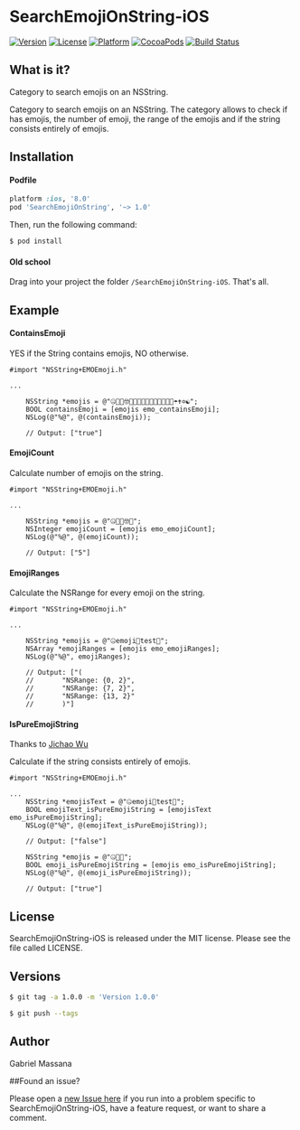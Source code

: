 # SearchEmojiOnString-iOS

[![Version](https://img.shields.io/cocoapods/v/SearchEmojiOnString.svg?style=flat-square)](http://cocoapods.org/pods/SearchEmojiOnString)
[![License](https://img.shields.io/cocoapods/l/SearchEmojiOnString.svg?style=flat-square)](http://cocoapods.org/pods/SearchEmojiOnString)
[![Platform](https://img.shields.io/cocoapods/p/SearchEmojiOnString.svg?style=flat-square)](http://cocoapods.org/pods/SearchEmojiOnString)
[![CocoaPods](https://img.shields.io/cocoapods/metrics/doc-percent/SearchEmojiOnString.svg?style=flat-square)](http://cocoapods.org/pods/SearchEmojiOnString)
[![Build Status](https://img.shields.io/travis/GabrielMassana/SearchEmojiOnString-iOS/master.svg?style=flat-square)](https://travis-ci.org/GabrielMassana/SearchEmojiOnString-iOS)

##   What is it?

Category to search emojis on an NSString. 

Category to search emojis on an NSString. The category allows to check if has emojis, the number of emoji, the range of the emojis and if the string consists entirely of emojis.

## Installation

#### Podfile

```ruby
platform :ios, '8.0'
pod 'SearchEmojiOnString', '~> 1.0'
```

Then, run the following command:

```bash
$ pod install
```

#### Old school

Drag into your project the folder `/SearchEmojiOnString-iOS`. That's all.

## Example

#### ContainsEmoji

YES if the String contains emojis, NO otherwise.

```objc
#import "NSString+EMOEmoji.h"

...

    NSString *emojis = @"🤐🤑🤒🤓🤔🤕🤖🤗🤘🦀🦁🦂🦃🦄🧀☂️✝️✡️☯️";
    BOOL containsEmoji = [emojis emo_containsEmoji];
    NSLog(@"%@", @(containsEmoji));

    // Output: ["true"]
```

#### EmojiCount

Calculate number of emojis on the string.

```objc
#import "NSString+EMOEmoji.h"

...

    NSString *emojis = @"🤐🤑🤒🤓🤔";
    NSInteger emojiCount = [emojis emo_emojiCount];
    NSLog(@"%@", @(emojiCount));

    // Output: ["5"]
```

#### EmojiRanges

Calculate the NSRange for every emoji on the string.

```objc
#import "NSString+EMOEmoji.h"

...

    NSString *emojis = @"🤐emoji🤑test🤒";
    NSArray *emojiRanges = [emojis emo_emojiRanges];
    NSLog(@"%@", emojiRanges);
    
    // Output: ["(
    //    	 "NSRange: {0, 2}",
    //    	 "NSRange: {7, 2}",
    //    	 "NSRange: {13, 2}"
    //		 )"]
```

#### IsPureEmojiString 
Thanks to [Jichao Wu](https://github.com/wujichao)

Calculate if the string consists entirely of emojis.

```objc
#import "NSString+EMOEmoji.h"

...
    NSString *emojisText = @"🤐emoji🤑test🤒";
    BOOL emojiText_isPureEmojiString = [emojisText emo_isPureEmojiString];
    NSLog(@"%@", @(emojiText_isPureEmojiString));
    
    // Output: ["false"]
        
    NSString *emojis = @"🤐🤑🤒";
    BOOL emoji_isPureEmojiString = [emojis emo_isPureEmojiString];
    NSLog(@"%@", @(emoji_isPureEmojiString));

    // Output: ["true"]
 ```
 
## License

SearchEmojiOnString-iOS is released under the MIT license. Please see the file called LICENSE.

## Versions

```bash
$ git tag -a 1.0.0 -m 'Version 1.0.0'

$ git push --tags
```

## Author

Gabriel Massana

##Found an issue?

Please open a [new Issue here](https://github.com/GabrielMassana/SearchEmojiOnString-iOS/issues/new) if you run into a problem specific to SearchEmojiOnString-iOS, have a feature request, or want to share a comment.

